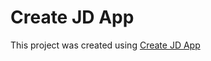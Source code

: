 # Create JD App

This project was created using [Create JD App](https://github.com/OrJDev/create-jd-app)


